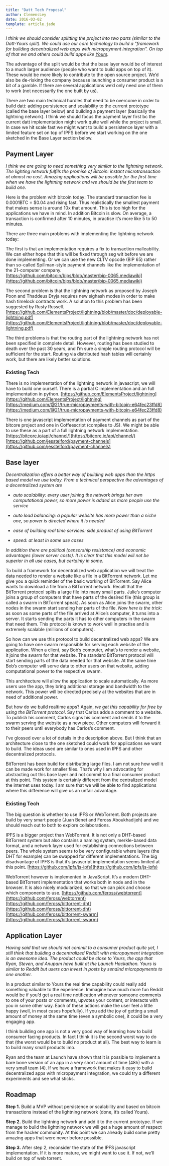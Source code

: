 ```yaml
---
title: "Datt Tech Proposal"
author: ClemensLey
date: 2016-03-02
template: article.jade
---
```


*I think we should consider splitting the project into two parts (similar to the Datt-Yours split). We could use our core technology to build a "framework for building decentralized web apps with micropayment integration". On top of that we and others could build apps like [Yours](http://www.yours.network/).*

The advantage of the split would be that the base layer would be of interest to a much larger audience (people who want to build apps on top of it). These would be more likely to contribute to the open source project. We’d also be de-risking the company because launching a consumer product is a bit of a gamble. If there are several applications we’d only need one of them to work (not necessarily the one built by us).

There are two main technical hurdles that need to be overcome in order to build datt: adding persistence and scalability to the current prototype (called the base layer below) and building a payment layer (basically the lightning network). I think we should focus the payment layer first bc the current datt implementation might work quite well while the project is small. In case we hit scale fast we might want to build a persistence layer with a limited feature set on top of IPFS before we start working on the one sketched in the Base Layer section below.

## Payment Layer

*I think we are going to need something very similar to the lightning network. The lighting network fulfils the promise of Bitcoin: instant microtransaction at almost no cost. Amazing applications will be possible for the first time when we have the lightning network and we should be the first team to build one.*

Here is the problem with bitcoin today: The standard transaction fee is 0.0001BTC = $0.04 and rising fast. Thus realistically the smallest payment that makes sense is around 10x that amount. This is too high for the applications we have in mind. In addition Bitcoin is slow. On average, a transaction is confirmed after 10 minutes, in practise it’s more like 5 to 50 minutes. 

There are three main problems with implementing the lightning network today:

The first is that an implementation requires a fix to transaction malleability. We can either hope that this will be fixed through seg wit before we are done implementing. Or we can use the new CLTV opcode (BIP 65) rather than so-called Spillman-style payment channels like the implementation of the 21-computer company.
[https://github.com/bitcoin/bips/blob/master/bip-0065.mediawiki](https://github.com/bitcoin/bips/blob/master/bip-0065.mediawiki)

The second problem is that the lightning network as proposed by Joseph Poon and Thaddeus Dryja requires new sighash modes in order to make hash timelock contracts work. A solution to this problem has been suggested by Rusty Russell.
[https://github.com/ElementsProject/lightning/blob/master/doc/deployable-lightning.pdf](https://github.com/ElementsProject/lightning/blob/master/doc/deployable-lightning.pdf)

The third problems is that the routing part of the lightning network has not been specified in complete detail. However, routing has been studied to death over the past 30 years, and I’m sure a simple routing protocol will be sufficient for the start. Routing via distributed hash tables will certainly work, but there are likely better solutions.

### Existing Tech

There is no implementation of the lightning network in javascript, we will have to build one ourself. There is a partial C implementation and an full implementation in python.
[https://github.com/ElementsProject/lightning](https://github.com/ElementsProject/lightning)
[https://medium.com/@21/true-micropayments-with-bitcoin-e64fec23ffd8](https://medium.com/@21/true-micropayments-with-bitcoin-e64fec23ffd8)

There is one javascript implementation of payment channels as part of the bitcore project and one in Coffeescript (compiles to JS). We might be able to use these as a part of a full lightning network implementation.
[https://bitcore.io/api/channel/](https://bitcore.io/api/channel/)
[https://github.com/jesstelford/payment-channels](https://github.com/jesstelford/payment-channels)

## Base layer

*Decentralization offers a better way of building web apps than the https based model we use today. From a technical perspective the advantages of a decentralized system are*

* *auto scalability: every user joining the network brings her own computational power, so more power is added as more people use the service*

* *auto load balancing: a popular website has more power than a niche one, so power is directed where it is needed*

* *ease of building real time services: side product of using BitTorrent*

* *speed: at least in some use cases*

*In addition there are political (censorship resistance) and economic advantages (lower server costs). It is clear that this model will not be superior in all use cases, but certainly in some.*

To build a framework for decentralized web application we will treat the data needed to render a website like a file in a BitTorrent network. Let me give you a quick reminder of the basic working of BitTorrent. Say Alice wants to download a file from a BitTorrent network. Recall that the BitTorrent protocol splits a large file into many small parts. Julie’s computer joins a group of computers that have parts of the desired file (this group is called a swarm in BitTorrent speak). As soon as Alice joins the swarm, other nodes in the swarm start sending her parts of the file. *Now here is the trick:* as soon as some parts of the file arrived at Alice’s computer, it turns into a server. It starts sending the parts it has to other computers in the swarm that need them. This protocol is known to work well in practise and is extremely scalable (millions of computers). 

So how can we use this protocol to build decentralized web apps? We are going to have one swarm responsible for serving each website of the application. When a client, say Bob’s computer, what’s to render a website, it joins the swarm for that website. The standard BitTorrent protocol will start sending parts of the data needed for that website. At the same time Bob’s computer will serve data to other users on that website, adding computational power to the respective swarm.

This architecture will allow the application to scale automatically. As more users use the app, they bring additional storage and bandwidth to the network. This power will be directed precisely at the websites that are in need of additional power. 

But how do we build realtime apps? Again, *we get this capability for free by using the BitTorrent protocol*. Say that Carlos adds a comment to a website. To publish his comment, Carlos signs his comment and sends it to the swarm serving the website as a new piece. Other computers will forward it to their peers until everybody has Carlos’s comment.  

I’ve glossed over a lot of details in the description above. But I think that an architecture close to the one sketched could work for applications we want to build. The ideas used are similar to ones used in IPFS and other decentralized protocols.

BitTorrent has been build for distributing large files. I am not sure how well it can be made work for smaller files. That’s why I am advocating for abstracting out this base layer and not commit to a final consumer product at this point. This system is certainly different from the centralized model the internet uses today. I am sure that we will be able to find applications where this difference will give us an unfair advantage. 

### Existing Tech

The big question is whether to use IPFS or WebTorrent. Both projects are build by very smart people (Juan Benet and Feross Aboukhadijeh) and we should reach out to both to explore collaborations. 

IPFS is a bigger project than WebTorrent. It is not only a DHT-based BitTorrent system but also contains a naming system, merkle-based data format, and a network layer used for establishing connections between peers. The whole system seems to be very configurable where layers (the DHT for example) can be swapped for different implementations. The big disadvantage of IPFS is that it’s javascript implementation seems limited at this point.
[https://github.com/ipfs/js-ipfs](https://github.com/ipfs/js-ipfs)

WebTorrent however is implemented in JavaScript. It’s a modern DHT-based BitTorrent implementation that works both in node and in the browser. It is also nicely modularized, so that we can pick and choose which components to use.
[https://github.com/feross/webtorrent](https://github.com/feross/webtorrent)
[https://github.com/feross/bittorrent-dht](https://github.com/feross/bittorrent-dht)
[https://github.com/feross/bittorrent-swarm](https://github.com/feross/bittorrent-swarm)

## Application Layer

*Having said that we should not commit to a consumer product quite yet, I still think that building a decentralized Reddit with micropayment integration is an awesome idea. The product could be close to Yours, the app that Ryan, Steven, and Anupam have built at the Launch Hackathon. Yours is similar to Reddit but users can invest in posts by sendind micropayments to one another.* 

In a product similar to Yours the real time capability could really add something valuable to the experience. Immagine how much more fun Reddit would be if you’d get a real time notification whenever someone comments to one of your posts or comments, upvotes your content, or interacts with you in some other way. Each of these actions make the user feel a little happy (well, in most cases hopefully). If you add the joy of getting a small amount of money at the same time (even a symbolic one), it could be a very engaging app.

I think building one app is not a very good way of learning how to build consumer facing products. In fact I think it is the second worst way to do that (the worst would be to build no product at all). The best way to learn is to build many small products imo.
 
Ryan and the team at Launch have shown that it is possible to implement a bare bone version of an app in a very short amount of time (48h) with a very small team (4). If we have a framework that makes it easy to build decentralized apps with micropayment integration, we could try a different experiments and see what sticks. 

## Roadmap

**Step 1.** Build a MVP without persistence or scalability and based on bitcoin transactions instead of the lightning network (done, it’s called Yours).

**Step 2.** Build the lightning network and add it to the current prototype. If we manage to build the lightning network we will get a huge amount of respect from the hacker community. At this point we can already build some pretty amazing apps that were never before possible.

**Step 3.** After step 2, reconsider the state of the IPFS javascript implementation. If it is more mature, we might want to use it. If not, we’ll build on top of web torrent.
